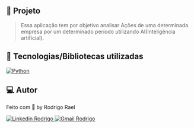 ## :page_with_curl: Projeto

> Essa aplicação tem por objetivo analisar Ações de uma determinada empresa por um determinado período utilizando AI(Inteligência artificial).

## 🚀 Tecnologias/Bibliotecas utilizadas

<a href="https://www.python.org/" target="_blank"> <img src="https://img.shields.io/badge/-Python-BD9100?style=flat-square&logo=Python&logoColor=white" alt="Python"> </a>

## 💻 Autor

Feito com 💜 by Rodrigo Rael

<a href="https://www.linkedin.com/in/rodrigo-rael-a7a4b51a9/" target="_blank"> <img src="https://img.shields.io/badge/-RodrigoRael-blue?style=flat-square&logo=Linkedin&logoColor=white&link=https" alt="Linkedin Rodrigo"> </a>
<a href="https://img.shields.io/badge/-rodrigorael53@gmail.com-c14438?style=flat-square&logo=Gmail&logoColor=white&link=mailto:rodrigorael53@gmail.com" target="_blank"> <img src="https://img.shields.io/badge/-rodrigorael53@gmail.com-c14438?style=flat-square&logo=Gmail&logoColor=white&link=mailto:rodrigorael53@gmail.com" alt="Gmail Rodrigo"> </a>
